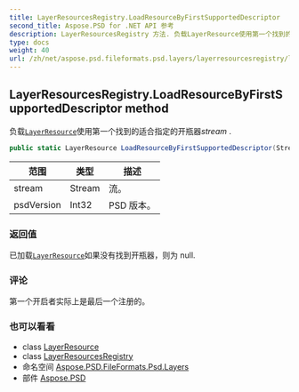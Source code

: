 ```yaml
---
title: LayerResourcesRegistry.LoadResourceByFirstSupportedDescriptor
second_title: Aspose.PSD for .NET API 参考
description: LayerResourcesRegistry 方法. 负载LayerResource使用第一个找到的适合指定的开瓶器stream .
type: docs
weight: 40
url: /zh/net/aspose.psd.fileformats.psd.layers/layerresourcesregistry/loadresourcebyfirstsupporteddescriptor/
---
```

## LayerResourcesRegistry.LoadResourceByFirstSupportedDescriptor method

负载[`LayerResource`](../../layerresource/)使用第一个找到的适合指定的开瓶器*stream* .

```csharp
public static LayerResource LoadResourceByFirstSupportedDescriptor(Stream stream, int psdVersion)
```

| 范围 | 类型 | 描述 |
| --- | --- | --- |
| stream | Stream | 流。 |
| psdVersion | Int32 | PSD 版本。 |

### 返回值

已加载[`LayerResource`](../../layerresource/)如果没有找到开瓶器，则为 null.

### 评论

第一个开启者实际上是最后一个注册的。

### 也可以看看

* class [LayerResource](../../layerresource/)
* class [LayerResourcesRegistry](../)
* 命名空间 [Aspose.PSD.FileFormats.Psd.Layers](../../layerresourcesregistry/)
* 部件 [Aspose.PSD](../../../)


